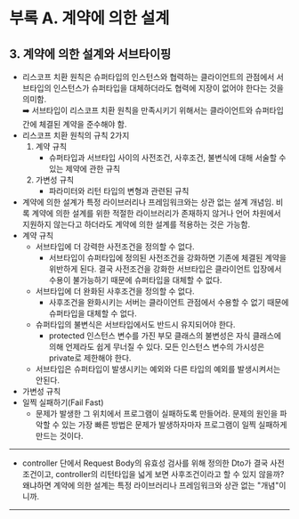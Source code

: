 # **부록 A. 계약에 의한 설계**

## **3. 계약에 의한 설계와 서브타이핑**

- 리스코프 치환 원칙은 슈퍼타입의 인스턴스와 협력하는 클라이언트의 관점에서 서브타입의 인스턴스가 슈퍼타입을 대체하더라도 협력에 지장이 없어야 한다는 것을 의미함.
  <br>
  ➡️ 서브타입이 리스코프 치환 원칙을 만족시키기 위해서는 클라이언트와 슈퍼타입 간에 체결된 계약을 준수해야 함.
- 리스코프 치환 원칙의 규칙 2가지
  <br>
  1. 계약 규칙
     - 슈퍼타입과 서브타입 사이의 사전조건, 사후조건, 불변식에 대해 서술할 수 있는 제약에 관한 규칙
  2. 가변성 규칙
     - 파라미터와 리턴 타입의 변형과 관련된 규칙
- 계약에 의한 설계가 특정 라이브러리나 프레임워크와는 상관 없는 설계 개념임. 비록 계약에 의한 설계를 위한 적절한 라이브러리가 존재하지 않거나 언어 차원에서 지원하지 않는다고 하더라도 계약에 의한 설계를 적용하는 것은 가능함.
- 계약 규칙
  - 서브타입에 더 강력한 사전조건을 정의할 수 없다.
    - 서브타입이 슈퍼타입에 정의된 사전조건을 강화하면 기존에 체결된 계약을 위반하게 된다. 결국 사전조건을 강화한 서브타입은 클라이언트 입장에서 수용이 불가능하기 때문에 슈퍼타입을 대체할 수 없다.
  - 서브타입에 더 완화된 사후조건을 정의할 수 없다.
    - 사후조건을 완화시키는 서버는 클라이언트 관점에서 수용할 수 없기 때문에 슈퍼타입을 대체할 수 없다.
  - 슈퍼타입의 불변식은 서브타입에서도 반드시 유지되어야 한다.
    - protected 인스턴스 변수를 가진 부모 클래스의 불변성은 자식 클래스에 의해 언제라도 쉽게 무너질 수 있다. 모든 인스턴스 변수의 가시성은 private로 제한해야 한다.
  - 서브타입은 슈퍼타입이 발생시키는 예외와 다른 타입의 예외를 발생시켜서는 안된다.
- 가변성 규칙
- 일찍 실패하기(Fail Fast)
  - 문제가 발생한 그 위치에서 프로그램이 실패하도록 만들어라. 문제의 원인을 파악할 수 있는 가장 빠른 방법은 문제가 발생하자마자 프로그램이 일찍 실패하게 만드는 것이다.

---

- controller 단에서 Request Body의 유효성 검사를 위해 정의한 Dto가 결국 사전조건이고, controller의 리턴타입을 넓게 보면 사후조건이라고 할 수 있지 않을까? 왜냐하면 계약에 의한 설계는 특정 라이브러리나 프레임워크와 상관 없는 "개념"이니까.

---
